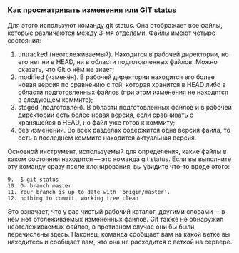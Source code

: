 ### **Как просматривать изменения или GIT status**

Для этого используют команду git status. Она отображает все файлы, которые различаются между 3-мя отделами. Файлы имеют четыре состояния: 

1) untracked (неотслеживаемый). Находится в рабочей директории, но его нет ни в HEAD, ни в области подготовленных файлов. Можно сказать, что Git о нём не знает; 
2) modified (изменён). В рабочей директории находится его более новая версия по сравнению с той, которая хранится в HEAD либо в области подготовленных файлов (при этом изменения не находятся в следующем коммите); 
3) staged (подготовлен). В области подготовленных файлов и в рабочей директории есть более новая версия, если сравнивать с хранящейся в HEAD, но файл уже готов к коммиту; 
4) без изменений. Во всех разделах содержится одна версия файла, то есть в последнем коммите находится актуальная версия. 

Основной инструмент, используемый для определения, какие файлы в каком состоянии находятся — это команда git status. Если вы выполните эту команду сразу после клонирования, вы увидите что-то вроде этого:
```
9.	$ git status
10.	On branch master
11.	Your branch is up-to-date with 'origin/master'.
12.	nothing to commit, working tree clean
```

Это означает, что у вас чистый рабочий каталог, другими словами — в нем нет отслеживаемых измененных файлов. Git также не обнаружил неотслеживаемых файлов, в противном случае они бы были перечислены здесь. Наконец, команда сообщает вам на какой ветке вы находитесь и сообщает вам, что она не расходится с веткой на сервере. 
